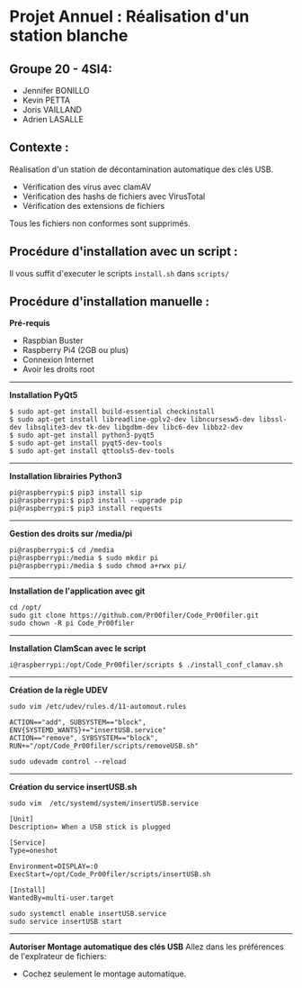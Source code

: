 # Projet Annuel : Réalisation d'un station blanche

## Groupe 20 - 4SI4:

- Jennifer BONILLO
- Kevin PETTA
- Joris VAILLAND
- Adrien LASALLE

## Contexte :

Réalisation d'un station de décontamination automatique des clés USB.  

- Vérification des virus avec clamAV
- Vérification des hashs de fichiers avec VirusTotal
- Vérification des extensions de fichiers

Tous les fichiers non conformes sont supprimés.  

## Procédure d'installation avec un script :

Il vous suffit d'executer le scripts `install.sh` dans `scripts/`

## Procédure d'installation manuelle :
**Pré-requis**
- Raspbian Buster
- Raspberry Pi4 (2GB ou plus)
- Connexion Internet
- Avoir les droits root

---

**Installation PyQt5**
```
$ sudo apt-get install build-essential checkinstall
$ sudo apt-get install libreadline-gplv2-dev libncursesw5-dev libssl-dev libsqlite3-dev tk-dev libgdbm-dev libc6-dev libbz2-dev
$ sudo apt-get install python3-pyqt5  
$ sudo apt-get install pyqt5-dev-tools
$ sudo apt-get install qttools5-dev-tools
```

---

**Installation  librairies Python3**
```
pi@raspberrypi:$ pip3 install sip
pi@raspberrypi:$ pip3 install --upgrade pip
pi@raspberrypi:$ pip3 install requests
```

---


**Gestion des droits sur /media/pi**
```
pi@raspberrypi:$ cd /media
pi@raspberrypi:/media $ sudo mkdir pi 
pi@raspberrypi:/media $ sudo chmod a+rwx pi/
```

---

**Installation de l'application avec git**
```
cd /opt/
sudo git clone https://github.com/Pr00filer/Code_Pr00filer.git
sudo chown -R pi Code_Pr00filer
```

---

**Installation ClamScan avec le script**
```
i@raspberrypi:/opt/Code_Pr00filer/scripts $ ./install_conf_clamav.sh 
```

---

**Création de la règle UDEV**
```
sudo vim /etc/udev/rules.d/11-automout.rules
```

```
ACTION=="add", SUBSYSTEM=="block", ENV{SYSTEMD_WANTS}+="insertUSB.service"
ACTION=="remove", SYBSYSTEM=="block", RUN+="/opt/Code_Pr00filer/scripts/removeUSB.sh"
```

```
sudo udevadm control --reload
```

---

**Création du service insertUSB.sh**
```
sudo vim  /etc/systemd/system/insertUSB.service
```

```
[Unit]
Description= When a USB stick is plugged

[Service]
Type=oneshot

Environment=DISPLAY=:0
ExecStart=/opt/Code_Pr00filer/scripts/insertUSB.sh

[Install]
WantedBy=multi-user.target
```

```
sudo systemctl enable insertUSB.service
sudo service insertUSB start
```

---

**Autoriser Montage automatique des clés USB**
Allez dans les préférences de l'explrateur de fichiers:
- Cochez seulement le montage automatique.


